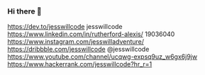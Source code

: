 ### Hi there 👋

https://dev.to/jesswillcode jesswillcode https://www.linkedin.com/in/rutherford-alexis/ 19036040 https://www.instagram.com/jesswilladventure/ https://dribbble.com/jesswillcode @jesswillcode https://www.youtube.com/channel/ucqwg-expsq9uz_w6gx6j9jw https://www.hackerrank.com/jesswillcode?hr_r=1

<!--
**Rutherford-Git/Rutherford-Git** is a ✨ _special_ ✨ repository because its `README.md` (this file) appears on your GitHub profile.

Here are some ideas to get you started:

- 🔭 I’m currently working on ...
- 🌱 I’m currently learning ...
- 👯 I’m looking to collaborate on ...
- 🤔 I’m looking for help with ...
- 💬 Ask me about ...
- 📫 How to reach me: ...
- 😄 Pronouns: ...
- ⚡ Fun fact: ...
-->
